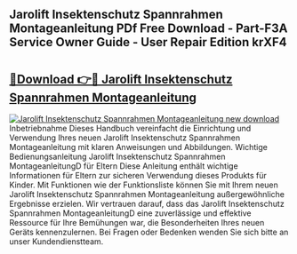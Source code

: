 ## Jarolift Insektenschutz Spannrahmen Montageanleitung PDf Free Download - Part-F3A Service Owner Guide - User Repair Edition krXF4

# <h2><a href="http://df8tja.blite.top/?on=Jarolift+Insektenschutz+Spannrahmen+Montageanleitung">🔗Download 👉🔴 Jarolift Insektenschutz Spannrahmen Montageanleitung</a></h2>

[![Jarolift Insektenschutz Spannrahmen Montageanleitung new download](https://i.imgur.com/lujVjoI.png)](http://df8tja.blite.top/?on=Jarolift+Insektenschutz+Spannrahmen+Montageanleitung)
Inbetriebnahme Dieses Handbuch vereinfacht die Einrichtung und Verwendung Ihres neuen Jarolift Insektenschutz Spannrahmen Montageanleitung mit klaren Anweisungen und Abbildungen. Wichtige Bedienungsanleitung Jarolift Insektenschutz Spannrahmen MontageanleitungD für Eltern Diese Anleitung enthält wichtige Informationen für Eltern zur sicheren Verwendung dieses Produkts für Kinder. Mit Funktionen wie der Funktionsliste können Sie mit Ihrem neuen Jarolift Insektenschutz Spannrahmen Montageanleitung außergewöhnliche Ergebnisse erzielen. Wir vertrauen darauf, dass das Jarolift Insektenschutz Spannrahmen MontageanleitungD eine zuverlässige und effektive Ressource für Ihre Bemühungen war, die Besonderheiten Ihres neuen Geräts kennenzulernen. Bei Fragen oder Bedenken wenden Sie sich bitte an unser Kundendienstteam.
